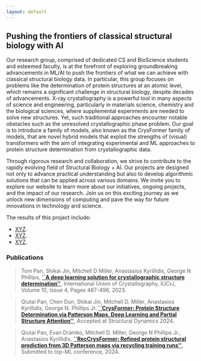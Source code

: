 ```yaml
---
layout: default
---
```


## Pushing the frontiers of classical structural biology with AI

Our research group, comprised of dedicated CS and BioScience students and esteemed faculty, is at the forefront of exploring groundbreaking advancements in ML/AI to push the frontiers of what we can achieve with classical structural biology data. In particular, this group focuses on problems like the determination of protein structures at an atomic level, which remains a significant challenge in structural biology, despite decades of advancements. X-ray crystallography is a powerful tool in many aspects of science and engineering, particularly in materials science, chemistry and the biological sciences, where supplemental experiments are needed to solve new structures. Yet, such traditional approaches encounter notable obstacles such as the unresolved crystallographic phase problem. Our goal is to introduce a family of models, also known as the CrysFormer family of models, that are novel hybrid models that exploit the strengths of (visual) transformers with the aim of integrating experimental and ML approaches to protein structure determination from crystallographic data. 

Through rigorous research and collaboration, we strive to contribute to the rapidly evolving field of Structural Biology + AI. Our projects are designed not only to advance practical understanding but also to develop algorithmic solutions that can be applied across various domains. We invite you to explore our website to learn more about our initiatives, ongoing projects, and the impact of our research. Join us on this exciting journey as we unlock new dimensions of computing and pave the way for future innovations in technology and science.

The results of this project include: 

- [XYZ](./QLSP_PPA.html).
- [XYZ](./QLSP_PPA.html).
- [XYZ](./QLSP_PPA.html).

### Publications

> Tom Pan, Shikai Jin, Mitchell D Miller, Anastasios Kyrillidis, George N Phillips, [**``A deep learning solution for crystallographic structure determination''**](https://journals.iucr.org/m/issues/2023/04/00/mf5063/index.html), International Union of Crystallography, IUCrJ, Volume 10, Issue 4, Pages 487-496, 2023.

> Qiutai Pan, Chen Dun, Shikai Jin, Mitchell D. Miller, Anastasios Kyrillidis, George N. Phillips Jr. [**``CrysFormer: Protein Structure Determination via Patterson Maps, Deep Learning and Partial Structure Attention''**](https://arxiv.org/pdf/2310.03899), Accepted at Structural Dynamics 2024.

> Qiutai Pan, Evan Dramko, Mitchell D. Miller, George N Phillips Jr., Anastasios Kyrillidis, [**``RecCrysFormer: Refined protein structural prediction from 3D Patterson maps via recycling training runs''**](), Submitted to top-ML conference, 2024.
